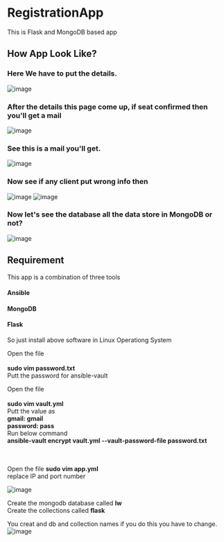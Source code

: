 RegistrationApp
================ 
This is Flask and MongoDB based app

How App Look Like?
-----------------

### Here We have to put the details.
![image](https://user-images.githubusercontent.com/69861558/119587590-9bdfd080-bdec-11eb-9eab-48ba6a3de55b.png)

### After the details this page come up, if seat confirmed then you'll get a mail

![image](https://user-images.githubusercontent.com/69861558/119587670-c3cf3400-bdec-11eb-8df2-cb93409e5f5c.png)

### See this is a mail you'll get.
![image](https://user-images.githubusercontent.com/69861558/119587763-f842f000-bdec-11eb-9e52-935f73abc0ec.png)

### Now see if any client put wrong info then
![image](https://user-images.githubusercontent.com/69861558/119588343-3c82c000-bdee-11eb-86fb-28f4bade1db0.png)
![image](https://user-images.githubusercontent.com/69861558/119588359-460c2800-bdee-11eb-9e2c-ff7fceba6741.png)

### Now let's see the database all the data store in MongoDB or not?
![image](https://user-images.githubusercontent.com/69861558/119588777-1c073580-bdef-11eb-86d4-2278a74f2fbd.png)


Requirement
-----------
This app is a combination of three tools
#### Ansible
#### MongoDB
#### Flask
So just install above software in Linux Operationg System

Open the file<br><br>
**sudo vim password.txt**<br>
Putt the password for ansible-vault<br>

Open the file<br><br>
**sudo vim vault.yml**<br>
Putt the value as<br>
**gmail: gmail**<br>
**password: pass**<br>
Run below command<br>
**ansible-vault encrypt vault.yml --vault-password-file password.txt**

<br><br>
Open the file
**sudo vim app.yml**<br>
replace IP and port number<br>

![image](https://user-images.githubusercontent.com/69861558/119589496-853b7880-bdf0-11eb-82b3-e26a2fd9d504.png)

Create the mongodb database called **lw**<br>
Create the collections called **flask**<br>

You creat and db and collection names if you do this you have to change.
![image](https://user-images.githubusercontent.com/69861558/119589616-c6338d00-bdf0-11eb-8f52-813666a37a6c.png)

